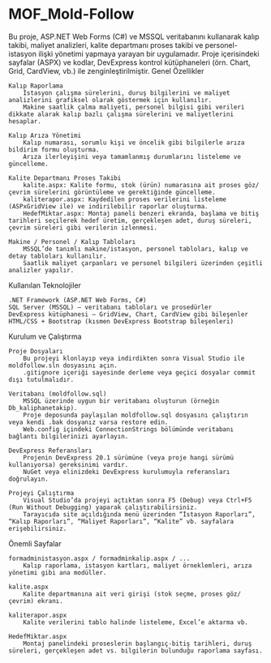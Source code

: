 # MOF_Mold-Follow
Bu proje, ASP.NET Web Forms (C#) ve MSSQL veritabanını kullanarak kalıp takibi, maliyet analizleri, kalite departmanı proses takibi ve personel-istasyon ilişki yönetimi yapmaya yarayan bir uygulamadır.
Proje içerisindeki sayfalar (ASPX) ve kodlar, DevExpress kontrol kütüphaneleri (örn. Chart, Grid, CardView, vb.) ile zenginleştirilmiştir.
Genel Özellikler

    Kalıp Raporlama
        İstasyon çalışma sürelerini, duruş bilgilerini ve maliyet analizlerini grafiksel olarak göstermek için kullanılır.
        Makine saatlik çalma maliyeti, personel bilgisi gibi verileri dikkate alarak kalıp bazlı çalışma sürelerini ve maliyetlerini hesaplar.

    Kalıp Arıza Yönetimi
        Kalıp numarası, sorumlu kişi ve öncelik gibi bilgilerle arıza bildirim formu oluşturma.
        Arıza ilerleyişini veya tamamlanmış durumlarını listeleme ve güncelleme.

    Kalite Departmanı Proses Takibi
        kalite.aspx: Kalite formu, stok (ürün) numarasına ait proses göz/çevrim sürelerini görüntüleme ve gerektiğinde güncelleme.
        kaliterapor.aspx: Kaydedilen proses verilerini listeleme (ASPxGridView ile) ve indirilebilir raporlar oluşturma.
        HedefMiktar.aspx: Montaj paneli benzeri ekranda, başlama ve bitiş tarihleri seçilerek hedef üretim, gerçekleşen adet, duruş süreleri, çevrim süreleri gibi verilerin izlenmesi.

    Makine / Personel / Kalıp Tabloları
        MSSQL’de tanımlı makine/istasyon, personel tabloları, kalıp ve detay tabloları kullanılır.
        Saatlik maliyet çarpanları ve personel bilgileri üzerinden çeşitli analizler yapılır.

Kullanılan Teknolojiler

    .NET Framework (ASP.NET Web Forms, C#)
    SQL Server (MSSQL) – veritabanı tabloları ve prosedürler
    DevExpress kütüphanesi – GridView, Chart, CardView gibi bileşenler
    HTML/CSS + Bootstrap (kısmen DevExpress Bootstrap bileşenleri)

Kurulum ve Çalıştırma

    Proje Dosyaları
        Bu projeyi klonlayıp veya indirdikten sonra Visual Studio ile moldfollow.sln dosyasını açın.
        .gitignore içeriği sayesinde derleme veya geçici dosyalar commit dışı tutulmalıdır.

    Veritabanı (moldfollow.sql)
        MSSQL üzerinde uygun bir veritabanı oluşturun (örneğin Db_kaliphanetakip).
        Proje deposunda paylaşılan moldfollow.sql dosyasını çalıştırın veya kendi .bak dosyanız varsa restore edin.
        Web.config içindeki ConnectionStrings bölümünde veritabanı bağlantı bilgilerinizi ayarlayın.

    DevExpress Referansları
        Projenin DevExpress 20.1 sürümüne (veya proje hangi sürümü kullanıyorsa) gereksinimi vardır.
        NuGet veya elinizdeki DevExpress kurulumuyla referansları doğrulayın.

    Projeyi Çalıştırma
        Visual Studio’da projeyi açtıktan sonra F5 (Debug) veya Ctrl+F5 (Run Without Debugging) yaparak çalıştırabilirsiniz.
        Tarayıcıda site açıldığında menü üzerinden “İstasyon Raporları”, “Kalıp Raporları”, “Maliyet Raporları”, “Kalite” vb. sayfalara erişebilirsiniz.

Önemli Sayfalar

    formadministasyon.aspx / formadminkalip.aspx / ...
        Kalıp raporlama, istasyon kartları, maliyet örneklemleri, arıza yönetimi gibi ana modüller.

    kalite.aspx
        Kalite departmanına ait veri girişi (stok seçme, proses göz/çevrim) ekranı.

    kaliterapor.aspx
        Kalite verilerini tablo halinde listeleme, Excel’e aktarma vb.

    HedefMiktar.aspx
        Montaj panelindeki proseslerin başlangıç-bitiş tarihleri, duruş süreleri, gerçekleşen adet vs. bilgilerin bulunduğu raporlama sayfası.
